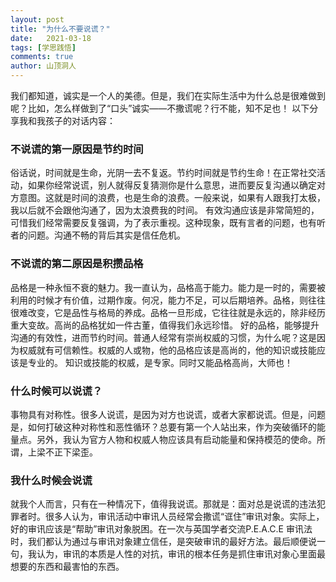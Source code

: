 ```yaml
---
layout: post
title: "为什么不要说谎？"
date:   2021-03-18
tags: [学思践悟]
comments: true
author: 山顶洞人
---
```


我们都知道，诚实是一个人的美德。但是，我们在实际生活中为什么总是很难做到呢？比如，怎么样做到了“口头”诚实——不撒谎呢？行不能，知不足也！
以下分享我和我孩子的对话内容：

### 不说谎的第一原因是节约时间

俗话说，时间就是生命，光阴一去不复返。节约时间就是节约生命！在正常社交活动，如果你经常说谎，别人就得反复猜测你是什么意思，进而要反复沟通以确定对方意图。这就是时间的浪费，也是生命的浪费。一般来说，如果有人跟我打太极，我以后就不会跟他沟通了，因为太浪费我的时间。
有效沟通应该是非常简短的，可惜我们经常需要反复强调，为了表示重视。这种现象，既有言者的问题，也有听者的问题。沟通不畅的背后其实是信任危机。

### 不说谎的第二原因是积攒品格

品格是一种永恒不衰的魅力。我一直认为，品格高于能力。能力是一时的，需要被利用的时候才有价值，过期作废。何况，能力不足，可以后期培养。品格，则往往很难改变，它是品性与格局的养成。品格一旦形成，它往往就是永远的，除非经历重大变故。高尚的品格犹如一件古董，值得我们永远珍惜。
好的品格，能够提升沟通的有效性，进而节约时间。普通人经常有崇尚权威的习惯，为什么呢？这是因为权威就有可信赖性。权威的人或物，他的品格应该是高尚的，他的知识或技能应该是专业的。
知识或技能的权威，是专家。同时又能品格高尚，大师也！

### 什么时候可以说谎？
事物具有对称性。很多人说谎，是因为对方也说谎，或者大家都说谎。但是，问题是，如何打破这种对称性和恶性循环？总要有第一个人站出来，作为突破循环的能量点。另外，我认为官方人物和权威人物应该具有启动能量和保持模范的使命。所谓，上梁不正下梁歪。
### 我什么时候会说谎
就我个人而言，只有在一种情况下，值得我说谎。那就是：面对总是说谎的违法犯罪者时。很多人认为，审讯活动中审讯人员经常会撒谎“诓住”审讯对象。实际上，好的审讯应该是“帮助”审讯对象脱困。在一次与英国学者交流P.E.A.C.E 审讯法时，我们都认为通过与审讯对象建立信任，是突破审讯的最好方法。最后顺便说一句，我认为，审讯的本质是人性的对抗，审讯的根本任务是抓住审讯对象心里面最想要的东西和最害怕的东西。
